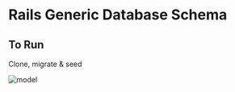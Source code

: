 # Rails Generic Database Schema

## To Run

Clone, migrate & seed

![model](https://raw.github.com/jeradphelps/generic_schema/master/diagrams/2014-02-06.png)

